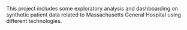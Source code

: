 This project includes some exploratory analysis and dashboarding on synthetic patient data related to Massachusetts General Hospital using different technologies. 

